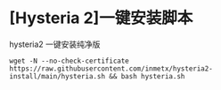 # [Hysteria 2]一键安装脚本

hysteria2 一键安装纯净版

```
wget -N --no-check-certificate https://raw.githubusercontent.com/inmetx/hysteria2-install/main/hysteria.sh && bash hysteria.sh
```




